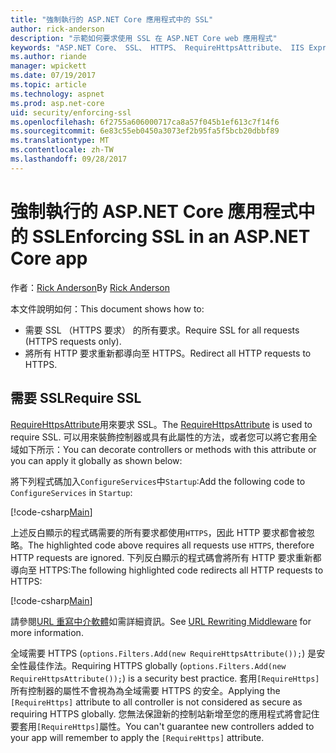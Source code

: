 ```yaml
---
title: "強制執行的 ASP.NET Core 應用程式中的 SSL"
author: rick-anderson
description: "示範如何要求使用 SSL 在 ASP.NET Core web 應用程式"
keywords: "ASP.NET Core、 SSL、 HTTPS、 RequireHttpsAttribute、 IIS Express"
ms.author: riande
manager: wpickett
ms.date: 07/19/2017
ms.topic: article
ms.technology: aspnet
ms.prod: asp.net-core
uid: security/enforcing-ssl
ms.openlocfilehash: 6f2755a606000717ca8a57f045b1ef613c7f14f6
ms.sourcegitcommit: 6e83c55eb0450a3073ef2b95fa5f5bcb20dbbf89
ms.translationtype: MT
ms.contentlocale: zh-TW
ms.lasthandoff: 09/28/2017
---
```

# <a name="enforcing-ssl-in-an-aspnet-core-app"></a><span data-ttu-id="02891-104">強制執行的 ASP.NET Core 應用程式中的 SSL</span><span class="sxs-lookup"><span data-stu-id="02891-104">Enforcing SSL in an ASP.NET Core app</span></span>

<span data-ttu-id="02891-105">作者：[Rick Anderson](https://twitter.com/RickAndMSFT)</span><span class="sxs-lookup"><span data-stu-id="02891-105">By [Rick Anderson](https://twitter.com/RickAndMSFT)</span></span>

<span data-ttu-id="02891-106">本文件說明如何：</span><span class="sxs-lookup"><span data-stu-id="02891-106">This document shows how to:</span></span>

- <span data-ttu-id="02891-107">需要 SSL （HTTPS 要求） 的所有要求。</span><span class="sxs-lookup"><span data-stu-id="02891-107">Require SSL for all requests (HTTPS requests only).</span></span>
- <span data-ttu-id="02891-108">將所有 HTTP 要求重新都導向至 HTTPS。</span><span class="sxs-lookup"><span data-stu-id="02891-108">Redirect all HTTP requests to HTTPS.</span></span>

## <a name="require-ssl"></a><span data-ttu-id="02891-109">需要 SSL</span><span class="sxs-lookup"><span data-stu-id="02891-109">Require SSL</span></span>

<span data-ttu-id="02891-110">[RequireHttpsAttribute](https://docs.microsoft.com/aspnet/core/api/microsoft.aspnetcore.mvc.requirehttpsattribute)用來要求 SSL。</span><span class="sxs-lookup"><span data-stu-id="02891-110">The [RequireHttpsAttribute](https://docs.microsoft.com/aspnet/core/api/microsoft.aspnetcore.mvc.requirehttpsattribute) is used to require SSL.</span></span> <span data-ttu-id="02891-111">可以用來裝飾控制器或具有此屬性的方法，或者您可以將它套用全域如下所示：</span><span class="sxs-lookup"><span data-stu-id="02891-111">You can decorate controllers or methods with this attribute or you can apply it globally as shown below:</span></span>

<span data-ttu-id="02891-112">將下列程式碼加入`ConfigureServices`中`Startup`:</span><span class="sxs-lookup"><span data-stu-id="02891-112">Add the following code to `ConfigureServices` in `Startup`:</span></span>

[!code-csharp[Main](authentication/accconfirm/sample/WebApp1/Startup.cs?name=snippet2&highlight=4-)]

<span data-ttu-id="02891-113">上述反白顯示的程式碼需要的所有要求都使用`HTTPS`，因此 HTTP 要求都會被忽略。</span><span class="sxs-lookup"><span data-stu-id="02891-113">The highlighted code above requires all requests use `HTTPS`, therefore HTTP requests are ignored.</span></span> <span data-ttu-id="02891-114">下列反白顯示的程式碼會將所有 HTTP 要求重新都導向至 HTTPS:</span><span class="sxs-lookup"><span data-stu-id="02891-114">The following highlighted code redirects all HTTP requests to HTTPS:</span></span>

[!code-csharp[Main](authentication/accconfirm/sample/WebApp1/Startup.cs?name=snippet_AddRedirectToHttps&highlight=7-)]

<span data-ttu-id="02891-115">請參閱[URL 重寫中介軟體](xref:fundamentals/url-rewriting)如需詳細資訊。</span><span class="sxs-lookup"><span data-stu-id="02891-115">See [URL Rewriting Middleware](xref:fundamentals/url-rewriting) for more information.</span></span>

<span data-ttu-id="02891-116">全域需要 HTTPS (`options.Filters.Add(new RequireHttpsAttribute());`) 是安全性最佳作法。</span><span class="sxs-lookup"><span data-stu-id="02891-116">Requiring HTTPS globally (`options.Filters.Add(new RequireHttpsAttribute());`) is a security best practice.</span></span> <span data-ttu-id="02891-117">套用`[RequireHttps]`所有控制器的屬性不會視為為全域需要 HTTPS 的安全。</span><span class="sxs-lookup"><span data-stu-id="02891-117">Applying the `[RequireHttps]` attribute to all controller is not considered as secure as requiring HTTPS globally.</span></span> <span data-ttu-id="02891-118">您無法保證新的控制站新增至您的應用程式將會記住要套用`[RequireHttps]`屬性。</span><span class="sxs-lookup"><span data-stu-id="02891-118">You can't guarantee new controllers added to your app will remember to apply the `[RequireHttps]` attribute.</span></span>
